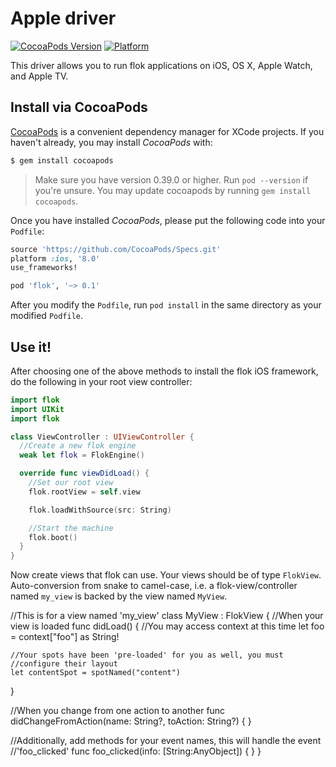# Apple driver
[![CocoaPods Version](https://img.shields.io/cocoapods/v/flok.svg)](https://img.shields.io/cocoapods/v/flok.svg)
[![Platform](https://img.shields.io/badge/Platforms-ios%20%7C%20osx%20%7C%20watchos%20%7C%20tvos-ff69b4.svg)](https://developer.apple.com)

This driver allows you to run flok applications on iOS, OS X, Apple Watch, and Apple TV.

## Install via CocoaPods

[CocoaPods](http://cocoapods.org) is a convenient dependency manager for XCode projects. If you haven't already, you may install *CocoaPods*
with:

```bash
$ gem install cocoapods
```

> Make sure you have version 0.39.0 or higher. Run `pod --version` if you're unsure. You may update cocoapods by running `gem install cocoapods`.

Once you have installed *CocoaPods*, please put the following code into your `Podfile`:

```ruby
source 'https://github.com/CocoaPods/Specs.git'
platform :ios, '8.0'
use_frameworks!

pod 'flok', '~> 0.1'
```

After you modify the `Podfile`, run `pod install` in the same directory as your modified `Podfile`.

## Use it!
After choosing one of the above methods to install the flok iOS framework, do the following in your root view controller:

```swift
import flok
import UIKit
import flok

class ViewController : UIViewController {
  //Create a new flok engine
  weak let flok = FlokEngine()

  override func viewDidLoad() {
    //Set our root view
    flok.rootView = self.view

    flok.loadWithSource(src: String)

    //Start the machine
    flok.boot()
  }
}
```

Now create views that flok can use.  Your views should be of type `FlokView`. Auto-conversion from snake to camel-case, i.e. a flok-view/controller named `my_view` is backed by the view named `MyView`.

//This is for a view named 'my_view'
class MyView : FlokView {
  //When your view is loaded
  func didLoad() {
    //You may access context at this time
    let foo = context["foo"] as String!

    //Your spots have been 'pre-loaded' for you as well, you must
    //configure their layout
    let contentSpot = spotNamed("content")
  }

  //When you change from one action to another
  func didChangeFromAction(name: String?, toAction: String?) {
  }

  //Additionally, add methods for your event names, this will handle the event
  //'foo_clicked'
  func foo_clicked(info: [String:AnyObject]) {
  }
}
